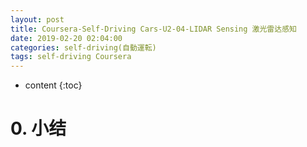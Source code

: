 ```yaml
---
layout: post
title: Coursera-Self-Driving Cars-U2-04-LIDAR Sensing 激光雷达感知
date: 2019-02-20 02:04:00
categories: self-driving(自動運転)
tags: self-driving Coursera
---
```

* content
{:toc}

# 0. 小结
